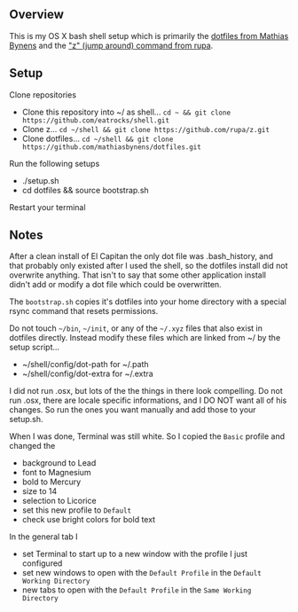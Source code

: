 ## Overview
This is my OS X bash shell setup which is primarily the [dotfiles from Mathias Bynens](https://github.com/mathiasbynens/dotfiles) and the ["z" (jump around) command from rupa](https://github.com/rupa/z).

## Setup

Clone repositories
- Clone this repository into ~/ as shell... `cd ~ && git clone https://github.com/eatrocks/shell.git`
- Clone z... `cd ~/shell && git clone https://github.com/rupa/z.git`
- Clone dotfiles... `cd ~/shell && git clone https://github.com/mathiasbynens/dotfiles.git`

Run the following setups
- ./setup.sh
- cd dotfiles && source bootstrap.sh

Restart your terminal

## Notes

After a clean install of El Capitan the only dot file was .bash_history, and that probably only existed after I used the shell, so the dotfiles install did not overwrite anything. That isn't to say that some other application install didn't add or modify a dot file which could be overwritten.

The `bootstrap.sh` copies it's dotfiles into your home directory with a special rsync command that resets permissions.

Do not touch `~/bin`, `~/init`, or any of the `~/.xyz` files that also exist in dotfiles directly. Instead modify these files which are linked from ~/ by the setup script...
- ~/shell/config/dot-path for ~/.path
- ~/shell/config/dot-extra for ~/.extra

I did not run .osx, but lots of the the things in there look compelling. Do not run .osx, there are locale specific informations, and I DO NOT want all of his changes.  So run the ones you want manually and add those to your setup.sh.

When I was done, Terminal was still white. So I copied the `Basic` profile and changed the
- background to Lead
- font to Magnesium
- bold to Mercury
- size to 14
- selection to Licorice
- set this new profile to `Default`
- check use bright colors for bold text

In the general tab I
- set Terminal to start up to a new window with the profile I just configured
- set new windows to open with the `Default Profile` in the `Default Working Directory`
- new tabs to open with the `Default Profile` in the `Same Working Directory`
